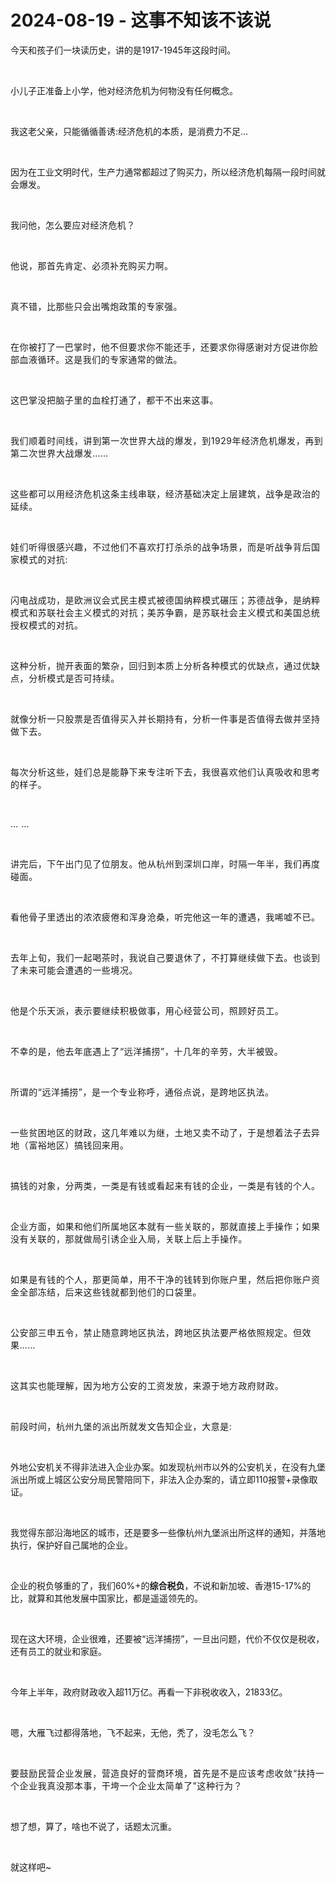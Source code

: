 # 2024-08-19 - 这事不知该不该说

<p style="visibility: visible;">今天和孩子们一块读历史，讲的是1917-1945年这段时间。</p><p style="visibility: visible;"><br style="visibility: visible;"></p><p style="visibility: visible;">小儿子正准备上小学，他对经济危机为何物没有任何概念。</p><p style="visibility: visible;"><br style="visibility: visible;"></p><p style="visibility: visible;">我这老父亲，只能循循善诱:经济危机的本质，是消费力不足…</p><p style="visibility: visible;"><br style="visibility: visible;"></p><p style="visibility: visible;">因为在工业文明时代，生产力通常都超过了购买力，所以经济危机每隔一段时间就会爆发。</p><p style="visibility: visible;"><br style="visibility: visible;"></p><p style="visibility: visible;">我问他，怎么<span style="background-color: transparent; letter-spacing: 0.034em; caret-color: var(--weui-BRAND); visibility: visible;">要应对经济危机？</span></p><p style="visibility: visible;"><span style="background-color: transparent; letter-spacing: 0.034em; caret-color: var(--weui-BRAND); visibility: visible;"><br style="visibility: visible;"></span></p><p style="visibility: visible;"><span style="background-color: transparent; letter-spacing: 0.034em; caret-color: var(--weui-BRAND); visibility: visible;">他说，那首先肯定、必须补充购买力啊。</span></p><p style="visibility: visible;"><span style="background-color: transparent; letter-spacing: 0.034em; caret-color: var(--weui-BRAND); visibility: visible;"><br style="visibility: visible;"></span></p><p style="visibility: visible;"><span style="background-color: transparent; letter-spacing: 0.034em; caret-color: var(--weui-BRAND); visibility: visible;">真不错，比那些只会出嘴炮政策的专家强。</span></p><p style="visibility: visible;"><span style="background-color: transparent; letter-spacing: 0.034em; caret-color: var(--weui-BRAND); visibility: visible;"><br style="visibility: visible;"></span></p><p style="visibility: visible;"><span style="background-color: transparent; letter-spacing: 0.034em; caret-color: var(--weui-BRAND); visibility: visible;">在你被打了一巴掌时，他不但要求你不能还手，还要求你得感谢对方促进你脸部血液循环。这是我们的专家通常的做法。</span></p><p style="visibility: visible;"><span style="background-color: transparent; letter-spacing: 0.034em; caret-color: var(--weui-BRAND); visibility: visible;"><br style="visibility: visible;"></span></p><p style="visibility: visible;"><span style="background-color: transparent; letter-spacing: 0.034em; caret-color: var(--weui-BRAND); visibility: visible;">这巴掌没把脑子里的血栓打通了，都干不出来这事。</span></p><p style="visibility: visible;"><span style="background-color: transparent; letter-spacing: 0.034em; caret-color: var(--weui-BRAND); visibility: visible;"><br style="visibility: visible;"></span></p><p style="visibility: visible;"><span style="letter-spacing: 0.578px; visibility: visible;">我们顺着时间线，讲到第一次世界大战的爆发，到1929年经济危机爆发，再到第二次世界大战爆发……</span></p><p style="visibility: visible;"><span style="letter-spacing: 0.578px; visibility: visible;"><br style="visibility: visible;"></span></p><p style="visibility: visible;"><span style="letter-spacing: 0.578px; visibility: visible;">这些都可以用经济危机这条主线串联，经济基础决定上层建筑，战争是政治的延续。</span></p><p style="visibility: visible;"><span style="letter-spacing: 0.578px; visibility: visible;"><br style="visibility: visible;"></span></p><p style="visibility: visible;"><span style="letter-spacing: 0.578px; visibility: visible;">娃们听得很感兴趣，不过他们不喜欢打打杀杀的战争场景，而是听战争背后国家模式的对抗:</span></p><p style="visibility: visible;"><span style="letter-spacing: 0.578px; visibility: visible;"><br style="visibility: visible;"></span></p><p style="visibility: visible;"><span style="letter-spacing: 0.578px; visibility: visible;">闪电战成功，是欧洲议会式民主模式被德国纳粹模式碾压；苏德战争，是纳粹模式和苏联社会主义模式的对抗；美苏争霸，是苏联社会主义模式和美国总统授权模式的对抗。</span></p><p style="visibility: visible;"><span style="letter-spacing: 0.578px; visibility: visible;"><br style="visibility: visible;"></span></p><p style="visibility: visible;"><span style="letter-spacing: 0.578px; visibility: visible;">这种分析，抛开表面的繁杂，回归到本质上分析各种模式的优缺点，通过优缺点，分析模式是否可持续。</span></p><p style="visibility: visible;"><span style="letter-spacing: 0.578px; visibility: visible;"><br style="visibility: visible;"></span></p><p style="visibility: visible;"><span style="letter-spacing: 0.578px; visibility: visible;">就像分析一只股票是否值得买入并长期持有，分析一件事是否值得去做并坚持做下去。</span></p><p style="visibility: visible;"><span style="letter-spacing: 0.578px; visibility: visible;"><br style="visibility: visible;"></span></p><p style="visibility: visible;"><span style="letter-spacing: 0.578px; visibility: visible;">每次分析这些，娃们总是能静下来专注听下去，我很喜欢他们认真吸收和思考的样子。</span></p><p style="visibility: visible;"><span style="letter-spacing: 0.578px; visibility: visible;"><br style="visibility: visible;"></span></p><p style="visibility: visible;"><span style="letter-spacing: 0.578px; visibility: visible;">… …</span></p><p style="visibility: visible;"><span style="letter-spacing: 0.578px; visibility: visible;"><br style="visibility: visible;"></span></p><p style="visibility: visible;"><span style="letter-spacing: 0.578px; visibility: visible;">讲完后，下午出门见了位朋友。他从杭州到深圳口岸，时隔一年半，我们再度碰面。</span></p><p><span style="letter-spacing: 0.578px;"><br></span></p><p><span style="letter-spacing: 0.578px;">看他骨子里透出的浓浓疲倦和浑身沧桑，听完他这一年的遭遇，我唏嘘不已。</span></p><p><span style="letter-spacing: 0.578px;"><br></span></p><p><span style="letter-spacing: 0.578px;">去年上旬，我们一起喝茶时，我说自己要退休了，不打算继续做下去。也谈到了未来可能会遭遇的一些境况。</span></p><p><span style="letter-spacing: 0.578px;"><br></span></p><p><span style="letter-spacing: 0.578px;">他是个乐天派，表示要继续积极做事，用心经营公司，照顾好员工。</span></p><p><span style="letter-spacing: 0.578px;"><br></span></p><p><span style="letter-spacing: 0.578px;">不幸的是，他去年底遇上了“远洋捕捞”，十几年的辛劳，大半被毁。</span></p><p><span style="background-color: transparent;letter-spacing: 0.578px;caret-color: var(--weui-BRAND);"><br></span></p><p><span style="background-color: transparent;letter-spacing: 0.578px;caret-color: var(--weui-BRAND);">所谓的“远洋捕捞”，是一个专业称呼，通俗点说，是跨地区执法。</span></p><p><span style="background-color: transparent;letter-spacing: 0.578px;caret-color: var(--weui-BRAND);"><br></span></p><p><span style="background-color: transparent;letter-spacing: 0.578px;caret-color: var(--weui-BRAND);">一些贫困地区的财政，这几年难以为继，土地又卖不动了，于是想着法子去异地（富裕地区）搞钱回来用。</span></p><p><span style="background-color: transparent;letter-spacing: 0.578px;caret-color: var(--weui-BRAND);"><br></span></p><p><span style="background-color: transparent;letter-spacing: 0.578px;caret-color: var(--weui-BRAND);">搞钱的对象，分两类，一类是有钱或看起来有钱的企业，一类是有钱的个人。</span></p><p><span style="background-color: transparent;letter-spacing: 0.578px;caret-color: var(--weui-BRAND);"><br></span></p><p><span style="background-color: transparent;letter-spacing: 0.578px;caret-color: var(--weui-BRAND);">企业方面，如果和他们所属地区本就有一些关联的，那就直接上手操作；如果没有关联的，那就做局引诱企业入局，关联上后上手操作。</span></p><p><span style="background-color: transparent;letter-spacing: 0.578px;caret-color: var(--weui-BRAND);"><br></span></p><p><span style="background-color: transparent;letter-spacing: 0.578px;caret-color: var(--weui-BRAND);">如果是有钱的个人，那更简单，用不干净的钱转到你账户里，然后把你账户资金全部冻结，后来这些钱就都到他们的口袋里。</span></p><p><span style="background-color: transparent;letter-spacing: 0.578px;caret-color: var(--weui-BRAND);"><br></span></p><p><span style="letter-spacing: 0.578px;">公安部三申五令，禁止随意跨地区执法，跨地区执法要严格依照规定。但效果……</span></p><p><span style="letter-spacing: 0.578px;"><br></span></p><p><span style="letter-spacing: 0.578px;">这其实也能理解，因为地方公安的工资发放，来源于地方政府财政。</span></p><p><span style="letter-spacing: 0.578px;"><br></span></p><p><span style="letter-spacing: 0.578px;">前段时间，杭州九堡的派出所就发文告知企业，大意是:</span></p><p><span style="letter-spacing: 0.578px;"><br></span></p><p>外地公安机关不得非法进入企业办案。如发现杭州市以外的公安机关，在没有九堡派出所或上城区公安分局民警陪同下，非法入企办案的，请立即110报警+录像取证。</p><p><br></p><p>我觉得东部沿海地区的城市，还是要多一些像杭州九堡派出所这样的通知，并落地执行，保护好自己属地的企业。</p><p><br></p><p>企业的税负够重的了，我们60%+的<span style="font-weight: bold;">综合税负</span>，不说和新加坡、香港15-17%的比，就算和其他发展中国家比，都是遥遥领先的。</p><p><br></p><p>现在这大环境，企业很难，还要被“远洋捕捞”，一旦出问题，代价不仅仅是税收，还有员工的就业和家庭。</p><p><br></p><p>今年上半年，政府财政收入超11万亿。再看一下非税收收入，21833亿。</p><p><br></p><p>嗯，大雁飞过都得落地，飞不起来，无他，秃了，没毛怎么飞？</p><p><span style="letter-spacing: 0.578px;"><br></span></p><p><span style="letter-spacing: 0.578px;">要鼓励民营企业发展，营造良好的营商环境，首先是不是应该考虑收敛“扶持一个企业我真没那本事，干垮一个企业太简单了”这种行为？</span></p><p><span style="letter-spacing: 0.578px;"><br></span></p><p>想了想，算了，啥也不说了，话题太沉重。</p><p><br></p><p>就这样吧~</p><p style="display: none;"><mp-style-type data-value="10000"></mp-style-type></p>